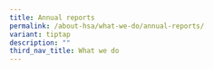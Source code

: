 ```yaml
---
title: Annual reports
permalink: /about-hsa/what-we-do/annual-reports/
variant: tiptap
description: ""
third_nav_title: What we do
---
```

